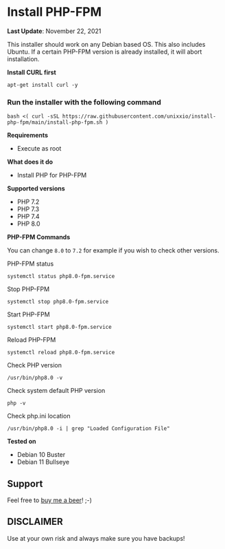 # Install PHP-FPM
**Last Update**: November 22, 2021

This installer should work on any Debian based OS. This also includes Ubuntu. If a certain PHP-FPM version is already installed, it will abort installation.

**Install CURL first**
```
apt-get install curl -y
```

### Run the installer with the following command
```
bash <( curl -sSL https://raw.githubusercontent.com/unixxio/install-php-fpm/main/install-php-fpm.sh )
```

**Requirements**
* Execute as root

**What does it do**
* Install PHP for PHP-FPM

**Supported versions**
* PHP 7.2
* PHP 7.3
* PHP 7.4
* PHP 8.0

**PHP-FPM Commands**

You can change `8.0` to `7.2` for example if you wish to check other versions.

PHP-FPM status
```
systemctl status php8.0-fpm.service
```
Stop PHP-FPM
```
systemctl stop php8.0-fpm.service
```
Start PHP-FPM
```
systemctl start php8.0-fpm.service
```
Reload PHP-FPM
```
systemctl reload php8.0-fpm.service
```
Check PHP version
```
/usr/bin/php8.0 -v
```
Check system default PHP version
```
php -v
```
Check php.ini location
```
/usr/bin/php8.0 -i | grep "Loaded Configuration File"
```

**Tested on**
* Debian 10 Buster
* Debian 11 Bullseye

## Support
Feel free to [buy me a beer](https://paypal.me/sonnymeijer)! ;-)

## DISCLAIMER
Use at your own risk and always make sure you have backups!
